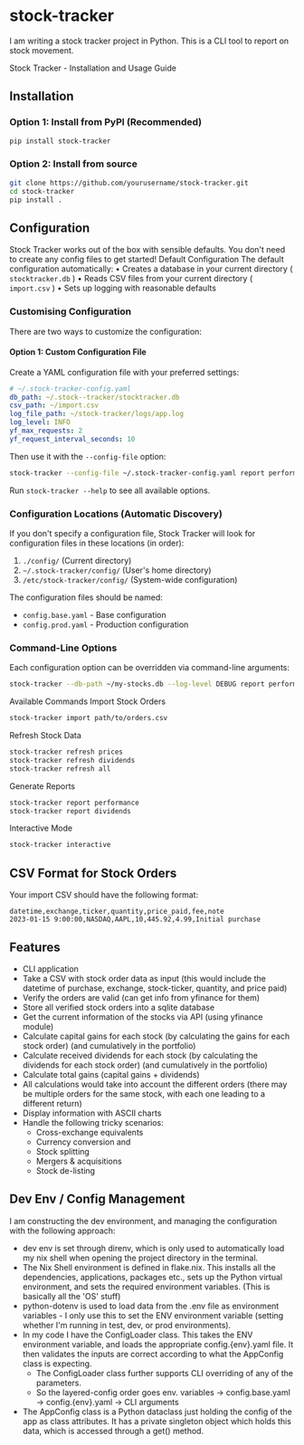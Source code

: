# stock-tracker

I am writing a stock tracker project in Python. This is a CLI tool to report on stock movement.

Stock Tracker - Installation and Usage Guide

## Installation

### Option 1: Install from PyPI (Recommended)

```bash
pip install stock-tracker
```

### Option 2: Install from source

```bash
git clone https://github.com/yourusername/stock-tracker.git 
cd stock-tracker
pip install .
```

## Configuration

Stock Tracker works out of the box with sensible defaults. You don't need to create any config files
to get started!
Default Configuration
The default configuration automatically:
• Creates a database in your current directory ( `stocktracker.db` )
• Reads CSV files from your current directory ( `import.csv` )
• Sets up logging with reasonable defaults

### Customising Configuration

There are two ways to customize the configuration:

#### Option 1: Custom Configuration File

Create a YAML configuration file with your preferred settings:

```yaml
# ~/.stock-tracker-config.yaml
db_path: ~/.stock--tracker/stocktracker.db
csv_path: ~/import.csv
log_file_path: ~/stock-tracker/logs/app.log
log_level: INFO
yf_max_requests: 2
yf_request_interval_seconds: 10
```

Then use it with the `--config-file` option:

```bash
stock-tracker --config-file ~/.stock-tracker-config.yaml report performance
```

Run `stock-tracker --help` to see all available options.

### Configuration Locations (Automatic Discovery)

If you don't specify a configuration file, Stock Tracker will look for configuration files in these locations (in order):

1. `./config/` (Current directory)
2. `~/.stock-tracker/config/` (User's home directory)
3. `/etc/stock-tracker/config/` (System-wide configuration)

The configuration files should be named:

- `config.base.yaml` - Base configuration
- `config.prod.yaml` - Production configuration

### Command-Line Options

Each configuration option can be overridden via command-line arguments:

```bash
stock-tracker --db-path ~/my-stocks.db --log-level DEBUG report performance
```

Available Commands
Import Stock Orders

```bash
stock-tracker import path/to/orders.csv
```

Refresh Stock Data

```bash
stock-tracker refresh prices
stock-tracker refresh dividends
stock-tracker refresh all
```

Generate Reports

```bash
stock-tracker report performance
stock-tracker report dividends
```

Interactive Mode

```bash
stock-tracker interactive
```

## CSV Format for Stock Orders

Your import CSV should have the following format:

```csv
datetime,exchange,ticker,quantity,price_paid,fee,note
2023-01-15 9:00:00,NASDAQ,AAPL,10,445.92,4.99,Initial purchase
```

## Features

- CLI application
- Take a CSV with stock order data as input (this would include the datetime of purchase, exchange, stock-ticker, quantity, and price paid)
- Verify the orders are valid (can get info from yfinance for them)
- Store all verified stock orders into a sqlite database
- Get the current information of the stocks via API (using yfinance module)
- Calculate capital gains for each stock (by calculating the gains for each stock order) (and cumulatively in the portfolio)
- Calculate received dividends for each stock (by calculating the dividends for each stock order) (and cumulatively in the portfolio)
- Calculate total gains (capital gains + dividends)
- All calculations would take into account the different orders (there may be multiple orders for the same stock, with each one leading to a different return)
- Display information with ASCII charts
- Handle the following tricky scenarios:
  - Cross-exchange equivalents
  - Currency conversion and
  - Stock splitting
  - Mergers & acquisitions
  - Stock de-listing

## Dev Env / Config Management

I am constructing the dev environment, and managing the configuration with the following approach:

- dev env is set through direnv, which is only used to automatically load my nix shell when opening the project directory in the terminal.
- The Nix Shell environment is defined in flake.nix. This installs all the dependencies, applications, packages etc., sets up the Python virtual environment, and sets the required environment variables. (This is basically all the 'OS' stuff)
- python-dotenv is used to load data from the .env file as environment variables - I only use this to set the ENV environment variable (setting whether I'm running in test, dev, or prod environments).
- In my code I have the ConfigLoader class. This takes the ENV environment variable, and loads the appropriate config.{env}.yaml file. It then validates the inputs are correct according to what the AppConfig class is expecting.
  - The ConfigLoader class further supports CLI overriding of any of the parameters.
  - So the layered-config order goes env. variables -> config.base.yaml -> config.{env}.yaml -> CLI arguments
- The AppConfig class is a Python dataclass just holding the config of the app as class attributes. It has a private singleton object which holds this data, which is accessed through a get() method.
